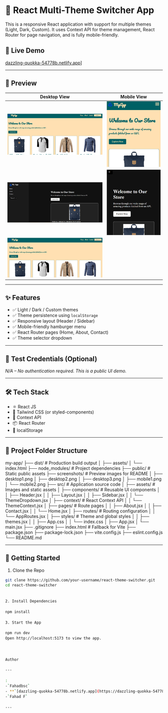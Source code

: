# 🎨 React Multi-Theme Switcher App

This is a responsive React application with support for multiple themes (Light, Dark, Custom). It uses Context API for theme management, React Router for page navigation, and is fully mobile-friendly.

## 🚀 Live Demo
[dazzling-quokka-54778b.netlify.app](https://dazzling-quokka-54778b.netlify.app/)]

---

## 📸 Preview

| Desktop View | Mobile View |
|--------------|-------------|
| ![Desktop](./screenshots/desktop1.png) | ![Mobile](./screenshots/mobile1.png) |
| ![Desktop](./screenshots/desktop2.png) | ![Mobile](./screenshots/mobile2.png) |
| ![Desktop](./screenshots/desktop3.png) |  


---

## ✨ Features

- ✅ Light / Dark / Custom themes
- ✅ Theme persistence using `localStorage`
- ✅ Responsive layout (Header / Sidebar)
- ✅ Mobile-friendly hamburger menu
- ✅ React Router pages (Home, About, Contact)
- ✅ Theme selector dropdown

---

## 🧪 Test Credentials (Optional)

_N/A – No authentication required. This is a public UI demo._

---

## 🛠️ Tech Stack

- ⚛️ React JS
- 🎨 Tailwind CSS (or styled-components)
- 🧠 Context API
- 📦 React Router
- 💾 localStorage

---


## 📁 Project Folder Structure

my-app/
├── dist/                     # Production build output
│   ├── assets/
│   └── index.html
├── node_modules/             # Project dependencies
├── public/                   # Static public assets
├── screenshots/              # Preview images for README
│   ├── desktop1.png
│   ├── desktop2.png
│   ├── desktop3.png
│   ├── mobile1.png
│   └── mobile2.png
├── src/                      # Application source code
│   ├── assets/               # Images and static assets
│   ├── components/           # Reusable UI components
│   │   ├── Header.jsx
│   │   ├── Layout.jsx
│   │   ├── Sidebar.jsx
│   │   └── ThemeDropdown.jsx
│   ├── context/              # React Context API
│   │   └── ThemeContext.jsx
│   ├── pages/                # Route pages
│   │   ├── About.jsx
│   │   ├── Contact.jsx
│   │   └── Home.jsx
│   ├── routes/               # Routing configuration
│   │   └── AppRoutes.jsx
│   ├── styles/               # Theme and global styles
│   │   ├── themes.jsx
│   │   ├── App.css
│   │   └── index.css
│   ├── App.jsx
│   └── main.jsx
├── .gitignore
├── index.html                # Fallback for Vite
├── package.json
├── package-lock.json
├── vite.config.js
├── eslint.config.js
└── README.md


---

## 🚀 Getting Started

1. Clone the Repo

```bash
git clone https://github.com/your-username/react-theme-switcher.git
cd react-theme-switcher


2. Install Dependencies

npm install

3. Start the App

npm run dev
Open http://localhost:5173 to view the app.



Author

---

:
-`Fahadbsc`
- **`[dazzling-quokka-54778b.netlify.app](https://dazzling-quokka-54778b.netlify.app/)]`
-`Fahad F`

---


